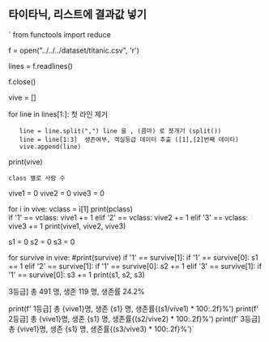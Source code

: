 ## 타이타닉, 리스트에 결과값 넣기


`  from functools import reduce

   f = open("../../../dataset/titanic.csv", 'r')
   
   lines = f.readlines()
   
   f.close()
   
   vive = []

   for line in lines[1:]:  첫 라인 제거

       line = line.split(",") line 을 , (콤마) 로 쪼개기 (split())
       line = line[1:3]  생존여부, 객실등급 데이터 추출 ([1],[2]번째 데이타)
       vive.append(line)

   print(vive)

    class 별로 사람 수 
   vive1 = 0
   vive2 = 0
   vive3 = 0

   for i in vive:
       vclass = i[1]
       print(pclass)   
       if '1' == vclass:
           vive1 += 1
       elif '2' == vclass:
           vive2 += 1
       elif '3' == vclass:
           vive3 += 1
   print(vive1, vive2, vive3)

   s1 = 0
   s2 = 0
   s3 = 0


   for survive in vive:
       #print(survive)
       if '1' == survive[1]:
           if '1' == survive[0]:
               s1 += 1
       elif '2' == survive[1]:
           if '1' == survive[0]:
               s2 += 1
       elif '3' == survive[1]:
           if '1' == survive[0]:
               s3 += 1
   print(s1, s2, s3)

   3등급] 총 491 명, 생존 119 명, 생존률 24.2%

   print(f' 1등급] 총 {vive1}명, 생존 {s1} 명, 생존률{(s1/vive1) * 100:.2f}%')
   print(f' 2등급] 총 {vive1}명, 생존 {s1} 명, 생존률{(s2/vive2) * 100:.2f}%')
   print(f' 3등급] 총 {vive1}명, 생존 {s1} 명, 생존률{(s3/vive3) * 100:.2f}%')`
